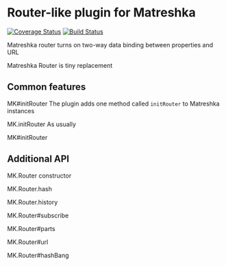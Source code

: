 Router-like plugin for Matreshka
============

[![Coverage Status](https://coveralls.io/repos/github/finom/matreshka_router/badge.svg?branch=master)](https://coveralls.io/github/finom/matreshka_router?branch=master) [![Build Status](https://travis-ci.org/finom/matreshka_router.svg?branch=master)](https://travis-ci.org/finom/matreshka_router)

Matreshka router turns on two-way data binding between properties and URL  

Matreshka Router is tiny replacement


## Common features
MK#initRouter
The plugin adds one method called ``initRouter`` to Matreshka instances 

MK.initRouter
As usually

MK#initRouter

## Additional API
MK.Router constructor

MK.Router.hash

MK.Router.history

MK.Router#subscribe

MK.Router#parts

MK.Router#url

MK.Router#hashBang
